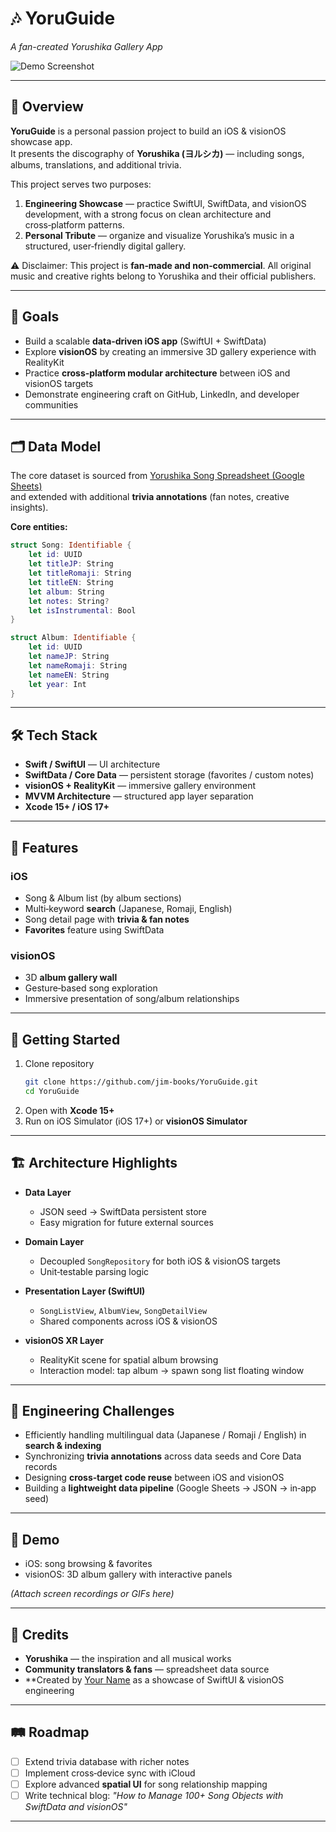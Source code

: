# 🎶 YoruGuide  
_A fan-created Yorushika Gallery App_

![Demo Screenshot](./PromotionalMaterials/screenshot.png)

---

## 📖 Overview  

**YoruGuide** is a personal passion project to build an iOS & visionOS showcase app.  
It presents the discography of **Yorushika (ヨルシカ)** — including songs, albums, translations, and additional trivia.  

This project serves two purposes:  

1. **Engineering Showcase** — practice SwiftUI, SwiftData, and visionOS development, with a strong focus on clean architecture and cross‑platform patterns.  
2. **Personal Tribute** — organize and visualize Yorushika’s music in a structured, user‑friendly digital gallery.  

⚠️ Disclaimer: This project is **fan‑made and non‑commercial**. All original music and creative rights belong to Yorushika and their official publishers.  

---

## 🎯 Goals  

- Build a scalable **data‑driven iOS app** (SwiftUI + SwiftData)  
- Explore **visionOS** by creating an immersive 3D gallery experience with RealityKit  
- Practice **cross‑platform modular architecture** between iOS and visionOS targets  
- Demonstrate engineering craft on GitHub, LinkedIn, and developer communities  

---

## 🗂 Data Model  

The core dataset is sourced from [Yorushika Song Spreadsheet (Google Sheets)](https://docs.google.com/spreadsheets/d/1sqwarEZIDQo4eTnnnQaQb0RgZJGdZrW8hEp8WbfVDlQ)  
and extended with additional **trivia annotations** (fan notes, creative insights).  

**Core entities:**

```swift
struct Song: Identifiable {
    let id: UUID
    let titleJP: String
    let titleRomaji: String
    let titleEN: String
    let album: String
    let notes: String?
    let isInstrumental: Bool
}

struct Album: Identifiable {
    let id: UUID
    let nameJP: String
    let nameRomaji: String
    let nameEN: String
    let year: Int
}
```

---

## 🛠 Tech Stack  

- **Swift / SwiftUI** — UI architecture  
- **SwiftData / Core Data** — persistent storage (favorites / custom notes)  
- **visionOS + RealityKit** — immersive gallery environment  
- **MVVM Architecture** — structured app layer separation  
- **Xcode 15+ / iOS 17+**  

---

## 📱 Features  

### iOS  
- Song & Album list (by album sections)  
- Multi‑keyword **search** (Japanese, Romaji, English)  
- Song detail page with **trivia & fan notes**  
- **Favorites** feature using SwiftData  

### visionOS  
- 3D **album gallery wall**  
- Gesture‑based song exploration  
- Immersive presentation of song/album relationships  

---

## 🚀 Getting Started  

1. Clone repository  
   ```bash
   git clone https://github.com/jim-books/YoruGuide.git
   cd YoruGuide
   ```
2. Open with **Xcode 15+**  
3. Run on iOS Simulator (iOS 17+) or **visionOS Simulator**  

---

## 🏗 Architecture Highlights  

- **Data Layer**  
  - JSON seed → SwiftData persistent store  
  - Easy migration for future external sources  

- **Domain Layer**  
  - Decoupled `SongRepository` for both iOS & visionOS targets  
  - Unit‑testable parsing logic  

- **Presentation Layer (SwiftUI)**  
  - `SongListView`, `AlbumView`, `SongDetailView`  
  - Shared components across iOS & visionOS  

- **visionOS XR Layer**  
  - RealityKit scene for spatial album browsing  
  - Interaction model: tap album → spawn song list floating window  

---

## 🧩 Engineering Challenges  

- Efficiently handling multilingual data (Japanese / Romaji / English) in **search & indexing**  
- Synchronizing **trivia annotations** across data seeds and Core Data records  
- Designing **cross‑target code reuse** between iOS and visionOS  
- Building a **lightweight data pipeline** (Google Sheets → JSON → in‑app seed)  

---

## 🎥 Demo  

- iOS: song browsing & favorites  
- visionOS: 3D album gallery with interactive panels  

*(Attach screen recordings or GIFs here)*  

---

## 🙌 Credits  

- **Yorushika** — the inspiration and all musical works  
- **Community translators & fans** — spreadsheet data source  
- **Created by [Your Name](https://linkedin.com/in/jimmyhkh) as a showcase of SwiftUI & visionOS engineering  

---

## 🛤 Roadmap  

- [ ] Extend trivia database with richer notes  
- [ ] Implement cross‑device sync with iCloud  
- [ ] Explore advanced **spatial UI** for song relationship mapping  
- [ ] Write technical blog: *"How to Manage 100+ Song Objects with SwiftData and visionOS"*  

---
